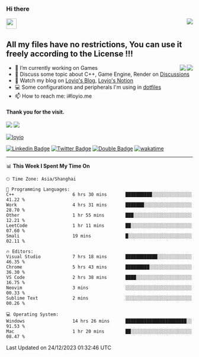 <h3 align="left">Hi there</h3>
<img src='https://em-content.zobj.net/source/animated-noto-color-emoji/356/waving-hand_light-skin-tone_1f44b-1f3fb_1f3fb.gif' width='28' />
<a align="right" href="https://github.com/loyio/loyio/blob/master/STAR/README.md"><img align="right" src="https://img.shields.io/badge/LOYIO-STAR-green" /></a>

## All my files have no restrictions, You can use it freely according to the License !!!

<a href="https://github.com/loyio#gh-light-mode-only">
     <img align="right"  src="https://loy-readme.vercel.app/api/top-langs/?username=loyio&langs_count=6&hide=css,html,jupyter%20notebook" />
</a>

<a href="https://github.com/loyio#gh-dark-mode-only">
  <img align="right"  src="https://loy-readme.vercel.app/api/top-langs/?username=loyio&langs_count=6&theme=slateorange&hide=css,html,jupyter%20notebook" />
</a>



- 🔭 I’m currently working on Games
- 💬 Discuss some topic about C++, Game Engine, Render on [Discussions](https://github.com/loyio/loyio/discussions)
- 📔 Watch my blog on [Loyio's Blog](https://loyio.me), [Loyio's Notion](https://loyio.notion.site/loyio/Loyio-s-Dashboard-2f56bd29222a445ea9d9e8802a1ac83b)
- 💻 Some configurations and peripherals I'm using in [dotfiles](https://github.com/loyio/dotfiles)
- 📫 How to reach me: i#loyio.me


#### Thank you for the visit.
<img src="http://profile-counter.glitch.me/loyio/count.svg" />

<img src="https://loy-readme.vercel.app/api?username=loyio&show_icons=true&hide=stars&include_all_commits=true&hide_title=true&theme=slateorange" />

     

[![loyio](https://github-profile-trophy.vercel.app/?username=loyio&theme=onedark&column=4)](https://github.com/loyio)

[![Linkedin Badge](https://img.shields.io/badge/-@loyio-0077b5?style=flat-square&logo=Linkedin&logoColor=white&labelColor=0077b5&link=https://www.linkedin.com/in/loyio-hex-363172158/)](https://www.linkedin.com/in/loyio-hex-363172158/)
[![Twitter Badge](https://img.shields.io/badge/-@loyiome-000000?style=flat-square&labelColor=000000&logo=x&logoColor=white&link=https://twitter.com/loyiome)](https://twitter.com/loyiome)
[![Double Badge](https://img.shields.io/badge/@loyio-007722?style=flat&logo=Douban&logoColor=white)](https://www.douban.com/people/susmote)
[![wakatime](https://wakatime.com/badge/user/c0ddc104-5a20-41d1-ab9a-c4d9ea20a4d9.svg)](https://wakatime.com/@c0ddc104-5a20-41d1-ab9a-c4d9ea20a4d9)

-------
<!--START_SECTION:waka-->
📊 **This Week I Spent My Time On** 

```text
🕑︎ Time Zone: Asia/Shanghai

💬 Programming Languages: 
C++                      6 hrs 30 mins       ██████████░░░░░░░░░░░░░░░   41.22 % 
Work                     4 hrs 31 mins       ███████░░░░░░░░░░░░░░░░░░   28.70 % 
Other                    1 hr 55 mins        ███░░░░░░░░░░░░░░░░░░░░░░   12.21 % 
LeetCode                 1 hr 11 mins        ██░░░░░░░░░░░░░░░░░░░░░░░   07.60 % 
Smali                    19 mins             █░░░░░░░░░░░░░░░░░░░░░░░░   02.11 % 

🔥 Editors: 
Visual Studio            7 hrs 18 mins       ████████████░░░░░░░░░░░░░   46.35 % 
Chrome                   5 hrs 43 mins       █████████░░░░░░░░░░░░░░░░   36.30 % 
VS Code                  2 hrs 38 mins       ████░░░░░░░░░░░░░░░░░░░░░   16.75 % 
Neovim                   3 mins              ░░░░░░░░░░░░░░░░░░░░░░░░░   00.33 % 
Sublime Text             2 mins              ░░░░░░░░░░░░░░░░░░░░░░░░░   00.26 % 

💻 Operating System: 
Windows                  14 hrs 26 mins      ███████████████████████░░   91.53 % 
Mac                      1 hr 20 mins        ██░░░░░░░░░░░░░░░░░░░░░░░   08.47 % 
```


 Last Updated on 24/12/2023 01:32:46 UTC
<!--END_SECTION:waka-->
